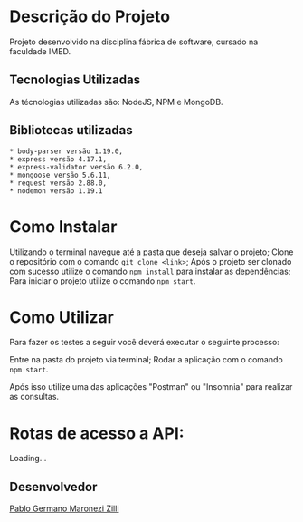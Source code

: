 # Descrição do Projeto
Projeto desenvolvido na disciplina fábrica de software, cursado na faculdade IMED.

## Tecnologias Utilizadas
As técnologias utilizadas são: NodeJS, NPM e MongoDB.

## Bibliotecas utilizadas
	* body-parser versão 1.19.0,
	* express versão 4.17.1,
	* express-validator versão 6.2.0,
	* mongoose versão 5.6.11,
	* request versão 2.88.0,
	* nodemon versão 1.19.1

# Como Instalar
Utilizando o terminal navegue até a pasta que deseja salvar o projeto;
Clone o repositório com o comando ```git clone <link>```;
Após o projeto ser clonado com sucesso utilize o comando ```npm install``` para instalar as dependências;
Para iniciar o projeto utilize o comando ```npm start```.

# Como Utilizar
Para fazer os testes a seguir você deverá executar o seguinte processo:

Entre na pasta do projeto via terminal;
Rodar a aplicação com o comando ```npm start```.

Após isso utilize uma das aplicações "Postman" ou "Insomnia" para realizar as consultas.
# Rotas de acesso a API:
Loading...

## Desenvolvedor

[Pablo Germano Maronezi Zilli](https://www.linkedin.com/in/pablo-maronezi/)
